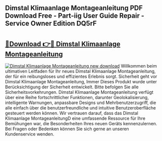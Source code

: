 ## Dimstal Klimaanlage Montageanleitung PDF Download Free - Part-iig User Guide Repair - Service Owner Edition DQ5rF

# <h2><a href="http://df8drxr.blite.top/?on=Dimstal+Klimaanlage+Montageanleitung">🔗Download 👉🔴 Dimstal Klimaanlage Montageanleitung</a></h2>

[![Dimstal Klimaanlage Montageanleitung new download](https://i.imgur.com/lujVjoI.png)](http://df8drxr.blite.top/?on=Dimstal+Klimaanlage+Montageanleitung)
Willkommen beim ultimativen Leitfaden für Ihr neues Dimstal Klimaanlage Montageanleitung, der für ein reibungsloses und effizientes Erlebnis sorgt. Sicherheit geht vor Dimstal Klimaanlage Montageanleitung, Immer Dieses Produkt wurde unter Berücksichtigung der Sicherheit entwickelt. Bitte befolgen Sie alle Sicherheitsvorkehrungen. Dimstal Klimaanlage Montageanleitung verfügt über eine Reihe fortschrittlicher Funktionen, darunter Geolokalisierung, intelligente Warnungen, anpassbare Designs und Mehrbenutzerzugriff, die alle einfach über die benutzerfreundliche und intuitive Benutzeroberfläche gesteuert werden können. Wir vertrauen darauf, dass das Dimstal Klimaanlage MontageanleitungD eine umfassende Ressource für Ihre Bemühungen war, die Besonderheiten Ihres neuen Geräts kennenzulernen. Bei Fragen oder Bedenken können Sie sich gerne an unseren Kundenservice wenden.
